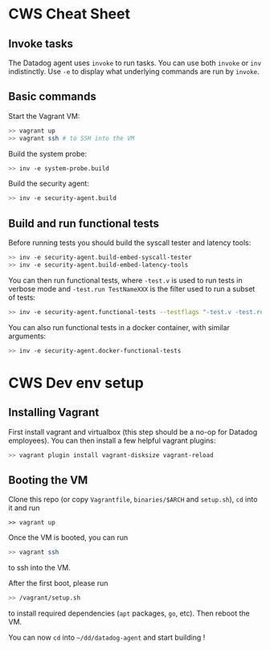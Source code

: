 # CWS Cheat Sheet

## Invoke tasks

The Datadog agent uses `invoke` to run tasks. You can use both `invoke` or `inv` indistinctly. Use `-e` to display what underlying commands are run by `invoke`.

## Basic commands

Start the Vagrant VM:
```sh
>> vagrant up
>> vagrant ssh # to SSH into the VM
```

Build the system probe:
```sh
>> inv -e system-probe.build
```

Build the security agent:
```sh
>> inv -e security-agent.build
```

## Build and run functional tests

Before running tests you should build the syscall tester and latency tools:
```sh
>> inv -e security-agent.build-embed-syscall-tester
>> inv -e security-agent.build-embed-latency-tools
```

You can then run functional tests, where `-test.v` is used to run tests in verbose mode and `-test.run TestNameXXX` is the filter used to run a subset of tests:
```sh
>> inv -e security-agent.functional-tests --testflags "-test.v -test.run TestNameXXX"
```

You can also run functional tests in a docker container, with similar arguments:
```sh
>> inv -e security-agent.docker-functional-tests
```

# CWS Dev env setup

## Installing Vagrant

First install vagrant and virtualbox (this step should be a no-op for Datadog employees). You can then install a few helpful vagrant plugins:

```sh
>> vagrant plugin install vagrant-disksize vagrant-reload
```

## Booting the VM

Clone this repo (or copy `Vagrantfile`, `binaries/$ARCH` and  `setup.sh`), `cd` into it and run
```
>> vagrant up
```

Once the VM is booted, you can run
```sh
>> vagrant ssh
```
to ssh into the VM.

After the first boot, please run
```sh
>> /vagrant/setup.sh
```
to install required dependencies (`apt` packages, `go`, etc).
Then reboot the VM.

You can now `cd` into `~/dd/datadog-agent` and start building !
